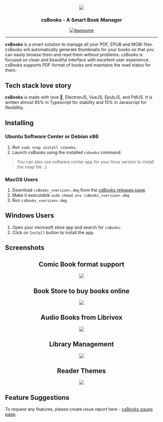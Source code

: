 <div align="center" style="width: 100%;">
<img src= "https://caesiumstudio.github.io/csBooks-updates/assets/screenshots/msfg.png"/>
</div>
<p align="center" style="width:100%">
  <h3 align="center">csBooks - A Smart Book Manager</h3>
</p>

<p align="center">
    <a href="https://github.com/sindresorhus/awesome-electron"><img alt="Awesome" src="https://cdn.rawgit.com/sindresorhus/awesome/d7305f38d29fed78fa85652e3a63e154dd8e8829/media/badge.svg"></a>
</p>

---

**csBooks** is a smart solution to manage all your PDF, EPUB and MOBI files. csBooks will automatically generate thumbnails for your books so that you can easily browse them and read them without problems. csBooks is focused on clean and beautiful interface with excellent user experience. csBooks supports PDF format of books and maintains the read status for them.

## Tech stack love story

**csBooks** is made with love :sparkling_heart:, ElectronJS, VueJS, EpubJS, and PdfJS. It is written almost 85% in Typescript for stability and 15% in Javascript for flexibility.

## Installing

### Ubuntu Software Center or Debian x86

1. Run `sudo snap install csbooks`.
2. Launch csBooks using the installed `csbooks` command.

> You can also use software center app for your linux version to install the snap file. ;)

### MacOS Users

1. Download `csBooks_<version>.dmg` from the [csBooks releases page](https://github.com/caesiumstudio/csBooks-updates/releases).
2. Make it executable `sudo chmod a+x csBooks_<version>.dmg`
3. Run `csBooks_<version>.dmg`

## Windows Users

1. Open your microsoft store app and search for `csBooks`.
2. Click on `Install` button to install the app.

## Screenshots

<div align="center">
<h2>Comic Book format support</h2>
<img src="https://caesiumstudio.github.io/csBooks-updates/assets/screenshots/1.jpg">
<h2>Book Store to buy books online</h2>
<img src="https://caesiumstudio.github.io/csBooks-updates/assets/screenshots/2.jpg">
<h2>Audio Books from Librivox</h2>
<img src="https://caesiumstudio.github.io/csBooks-updates/assets/screenshots/3.jpg">
<h2>Library Management</h2>
<img src="https://caesiumstudio.github.io/csBooks-updates/assets/screenshots/4.jpg">
<h2>Reader Themes</h2>
<img src="https://caesiumstudio.github.io/csBooks-updates/assets/screenshots/5.jpg">
</div>

## Feature Suggestions

To request any features, please create issue report here - [csBooks issues page](https://github.com/caesiumstudio/csBooks-updates/issues).
